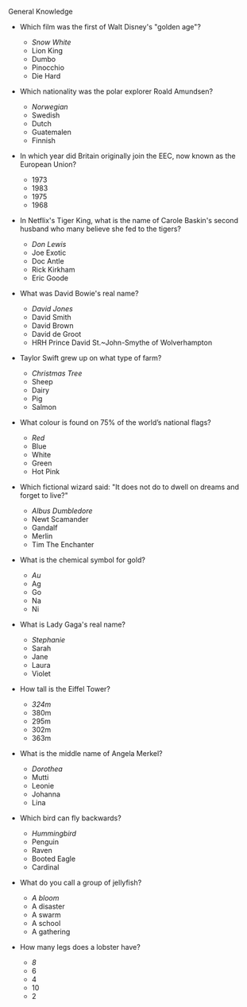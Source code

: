 General Knowledge

- Which film was the first of Walt Disney's "golden age"?
  - *Snow White*
  - Lion King
  - Dumbo
  - Pinocchio
  - Die Hard

- Which nationality was the polar explorer Roald Amundsen?
  - *Norwegian*
  - Swedish
  - Dutch
  - Guatemalen
  - Finnish

- In which year did Britain originally join the EEC, now known as the European Union?
  - 1973
  - 1983
  - 1975
  - 1968

- In Netflix's Tiger King, what is the name of Carole Baskin's second husband who many believe she fed to the tigers?
  - *Don Lewis*
  - Joe Exotic
  - Doc Antle
  - Rick Kirkham
  - Eric Goode

- What was David Bowie's real name?
  - *David Jones*
  - David Smith
  - David Brown
  - David de Groot
  - HRH Prince David St.~John-Smythe of Wolverhampton

- Taylor Swift grew up on what type of farm?
  - *Christmas Tree*
  - Sheep
  - Dairy
  - Pig
  - Salmon

- What colour is found on 75% of the world’s national flags?
  - *Red*
  - Blue
  - White
  - Green
  - Hot Pink

- Which fictional wizard said: "It does not do to dwell on dreams and forget to live?"
  - *Albus Dumbledore*
  - Newt Scamander
  - Gandalf
  - Merlin
  - Tim The Enchanter

- What is the chemical symbol for gold?
  - *Au*
  - Ag
  - Go
  - Na
  - Ni

- What is Lady Gaga's real name?
  - *Stephanie*
  - Sarah
  - Jane
  - Laura
  - Violet

- How tall is the Eiffel Tower?
  - *324m*
  - 380m
  - 295m
  - 302m
  - 363m

- What is the middle name of Angela Merkel?
  - *Dorothea*
  - Mutti
  - Leonie
  - Johanna
  - Lina

- Which bird can fly backwards?
  - *Hummingbird*
  - Penguin
  - Raven
  - Booted Eagle
  - Cardinal

- What do you call a group of jellyfish?
  - *A bloom*
  - A disaster
  - A swarm
  - A school
  - A gathering

- How many legs does a lobster have?
  - *8*
  - 6
  - 4
  - 10
  - 2